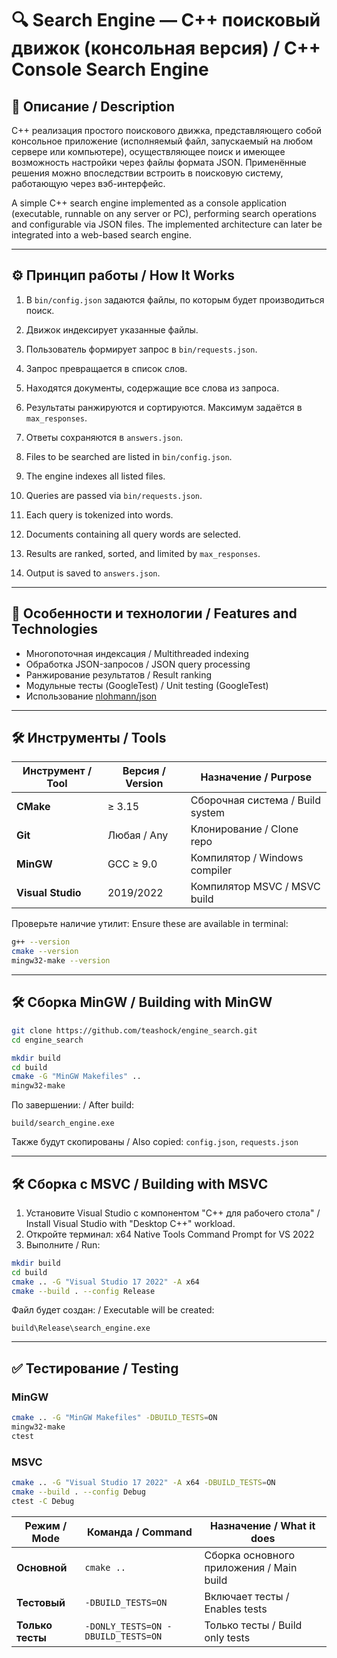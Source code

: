
# 🔍 Search Engine — C++ поисковый движок (консольная версия) / C++ Console Search Engine

## 📄 Описание / Description
C++ реализация простого поискового движка, представляющего собой консольное приложение (исполняемый файл, запускаемый на любом сервере или компьютере), осуществляющее поиск и имеющее возможность настройки через файлы формата JSON. Применённые решения можно впоследствии встроить в поисковую систему, работающую через вэб-интерфейс.

A simple C++ search engine implemented as a console application (executable, runnable on any server or PC), performing search operations and configurable via JSON files. The implemented architecture can later be integrated into a web-based search engine.

---

## ⚙️ Принцип работы / How It Works
1. В `bin/config.json` задаются файлы, по которым будет производиться поиск.
2. Движок индексирует указанные файлы.
3. Пользователь формирует запрос в `bin/requests.json`.
4. Запрос превращается в список слов.
5. Находятся документы, содержащие все слова из запроса.
6. Результаты ранжируются и сортируются. Максимум задаётся в `max_responses`.
7. Ответы сохраняются в `answers.json`.

1. Files to be searched are listed in `bin/config.json`.
2. The engine indexes all listed files.
3. Queries are passed via `bin/requests.json`.
4. Each query is tokenized into words.
5. Documents containing all query words are selected.
6. Results are ranked, sorted, and limited by `max_responses`.
7. Output is saved to `answers.json`.

---

## 🧩 Особенности и технологии / Features and Technologies
- Многопоточная индексация / Multithreaded indexing
- Обработка JSON-запросов / JSON query processing
- Ранжирование результатов / Result ranking
- Модульные тесты (GoogleTest) / Unit testing (GoogleTest)
- Использование [nlohmann/json](https://github.com/nlohmann/json)

---

## 🛠️ Инструменты / Tools

| Инструмент / Tool | Версия / Version | Назначение / Purpose |
| ----------------- | ---------------- | --------------------- |
| **CMake**         | ≥ 3.15           | Сборочная система / Build system |
| **Git**           | Любая / Any      | Клонирование / Clone repo |
| **MinGW**         | GCC ≥ 9.0        | Компилятор / Windows compiler |
| **Visual Studio** | 2019/2022        | Компилятор MSVC / MSVC build |

Проверьте наличие утилит:
Ensure these are available in terminal:
```bash
g++ --version
cmake --version
mingw32-make --version
```

---

## 🛠️ Сборка MinGW / Building with MinGW

```bash
git clone https://github.com/teashock/engine_search.git
cd engine_search

mkdir build
cd build
cmake -G "MinGW Makefiles" ..
mingw32-make
```

По завершении: / After build:
```
build/search_engine.exe
```

Также будут скопированы / Also copied: `config.json`, `requests.json`

---

## 🛠️ Сборка c MSVC / Building with MSVC

1. Установите Visual Studio с компонентом "C++ для рабочего стола" / Install Visual Studio with "Desktop C++" workload.
2. Откройте терминал: x64 Native Tools Command Prompt for VS 2022
3. Выполните / Run:
```bash
mkdir build
cd build
cmake .. -G "Visual Studio 17 2022" -A x64
cmake --build . --config Release
```

Файл будет создан: / Executable will be created:
```
build\Release\search_engine.exe
```

---

## ✅ Тестирование / Testing

### MinGW
```bash
cmake .. -G "MinGW Makefiles" -DBUILD_TESTS=ON
mingw32-make
ctest
```

### MSVC
```bash
cmake .. -G "Visual Studio 17 2022" -A x64 -DBUILD_TESTS=ON
cmake --build . --config Debug
ctest -C Debug
```

| Режим / Mode       | Команда / Command                     | Назначение / What it does                 |
| ------------------ | ------------------------------------- | ----------------------------------------- |
| **Основной**       | `cmake ..`                            | Сборка основного приложения / Main build |
| **Тестовый**       | `-DBUILD_TESTS=ON`                    | Включает тесты / Enables tests            |
| **Только тесты**   | `-DONLY_TESTS=ON -DBUILD_TESTS=ON`    | Только тесты / Build only tests           |

